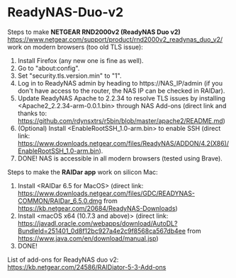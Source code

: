 # ReadyNAS-Duo-v2

Steps to make **NETGEAR RND2000v2 (ReadyNAS Duo v2)** https://www.netgear.com/support/product/rnd2000v2_readynas_duo_v2/
work on modern browsers (too old TLS issue):

1. Install Firefox (any new one is fine as well).
2. Go to "about:config".
3. Set "security.tls.version.min" to "1".
4. Log in to ReadyNAS admin by heading to https://NAS_IP/admin (if you don't have access to the router, the NAS IP can be checked in RAIDar).
6. Update ReadyNAS Apache to 2.2.34 to resolve TLS issues by installing <Apache2_2.2.34-arm-0.0.1.bin> through NAS Add-ons (direct link and thanks to: https://github.com/rdynsxtrs/r5bin/blob/master/apache2/README.md)
5. (Optional) Install <EnableRootSSH_1.0-arm.bin> to enable SSH (direct link: https://www.downloads.netgear.com/files/ReadyNAS/ADDON/4.2(X86)/EnableRootSSH_1.0-arm.bin).
6. DONE! NAS is accessible in all modern browsers (tested using Brave).

Steps to make the **RAIDar app** work on silicon Mac:

1. Install <RAIDar 6.5 for MacOS> (direct link: https://www.downloads.netgear.com/files/GDC/READYNAS-COMMON/RAIDar_6.5.0.dmg from https://kb.netgear.com/20684/ReadyNAS-Downloads)
2. Install <macOS x64 (10.7.3 and above)> (direct link: https://javadl.oracle.com/webapps/download/AutoDL?BundleId=251401_0d8f12bc927a4e2c9f8568ca567db4ee from https://www.java.com/en/download/manual.jsp)
3. DONE! 

List of add-ons for ReadyNAS duo v2: https://kb.netgear.com/24586/RAIDiator-5-3-Add-ons
